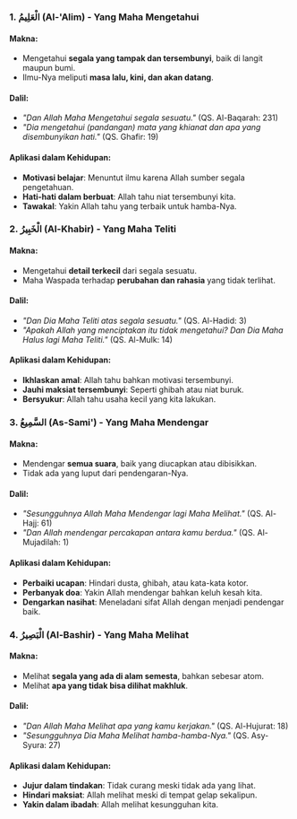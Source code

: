 ### **1. ‎الْعَلِيمُ (Al-'Alim) - Yang Maha Mengetahui**

#### **Makna:**
- Mengetahui **segala yang tampak dan tersembunyi**, baik di langit maupun bumi.
- Ilmu-Nya meliputi **masa lalu, kini, dan akan datang**.

#### **Dalil:**
- _"Dan Allah Maha Mengetahui segala sesuatu."_ (QS. Al-Baqarah: 231)
- _"Dia mengetahui (pandangan) mata yang khianat dan apa yang disembunyikan hati."_ (QS. Ghafir: 19)

#### **Aplikasi dalam Kehidupan:**

- **Motivasi belajar**: Menuntut ilmu karena Allah sumber segala pengetahuan.
- **Hati-hati dalam berbuat**: Allah tahu niat tersembunyi kita.
- **Tawakal**: Yakin Allah tahu yang terbaik untuk hamba-Nya.

### **2. ‎الْخَبِيرُ (Al-Khabir) - Yang Maha Teliti**

#### **Makna:**

- Mengetahui **detail terkecil** dari segala sesuatu.
- Maha Waspada terhadap **perubahan dan rahasia** yang tidak terlihat.

#### **Dalil:**
- _"Dan Dia Maha Teliti atas segala sesuatu."_ (QS. Al-Hadid: 3)
- _"Apakah Allah yang menciptakan itu tidak mengetahui? Dan Dia Maha Halus lagi Maha Teliti."_ (QS. Al-Mulk: 14)

#### **Aplikasi dalam Kehidupan:**

- **Ikhlaskan amal**: Allah tahu bahkan motivasi tersembunyi.
- **Jauhi maksiat tersembunyi**: Seperti ghibah atau niat buruk.
- **Bersyukur**: Allah tahu usaha kecil yang kita lakukan.

### **3. ‎السَّمِيعُ (As-Sami') - Yang Maha Mendengar**

#### **Makna:**

- Mendengar **semua suara**, baik yang diucapkan atau dibisikkan.
- Tidak ada yang luput dari pendengaran-Nya.

#### **Dalil:**

- _"Sesungguhnya Allah Maha Mendengar lagi Maha Melihat."_ (QS. Al-Hajj: 61)
- _"Dan Allah mendengar percakapan antara kamu berdua."_ (QS. Al-Mujadilah: 1)

#### **Aplikasi dalam Kehidupan:**

- **Perbaiki ucapan**: Hindari dusta, ghibah, atau kata-kata kotor.
- **Perbanyak doa**: Yakin Allah mendengar bahkan keluh kesah kita.
- **Dengarkan nasihat**: Meneladani sifat Allah dengan menjadi pendengar baik.

### **4. ‎الْبَصِيرُ (Al-Bashir) - Yang Maha Melihat**

#### **Makna:**

- Melihat **segala yang ada di alam semesta**, bahkan sebesar atom.
- Melihat **apa yang tidak bisa dilihat makhluk**.

#### **Dalil:**

- _"Dan Allah Maha Melihat apa yang kamu kerjakan."_ (QS. Al-Hujurat: 18)
- _"Sesungguhnya Dia Maha Melihat hamba-hamba-Nya."_ (QS. Asy-Syura: 27)

#### **Aplikasi dalam Kehidupan:**

- **Jujur dalam tindakan**: Tidak curang meski tidak ada yang lihat.
- **Hindari maksiat**: Allah melihat meski di tempat gelap sekalipun.
- **Yakin dalam ibadah**: Allah melihat kesungguhan kita.